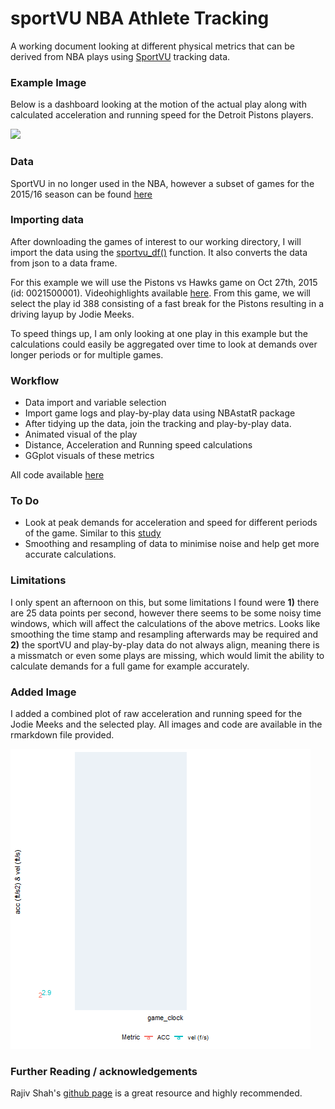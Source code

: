 # sportVU NBA Athlete Tracking

A working document looking at different physical metrics that can be derived from NBA plays using [SportVU](https://www.nbastuffer.com/analytics101/sportvu-data/) tracking data. 

### Example Image

Below is a dashboard looking at the motion of the actual play along with calculated acceleration and running speed for the Detroit Pistons players. 

![](play.gif)  

### Data

SportVU in no longer used in the NBA, however a subset of games for the 2015/16 season can be found [here](https://github.com/linouk23/NBA-Player-Movements/tree/master/data/2016.NBA.Raw.SportVU.Game.Logs)

### Importing data

After downloading the games of interest to our working directory, I will import the data using the [sportvu_df()](https://rdrr.io/github/imadmali/NBAsportvu/man/sportvu_df.html) function. It also converts the data from json to a data frame. 

For this example we will use the Pistons vs Hawks game on Oct 27th, 2015 (id: 0021500001). Videohighlights available [here](https://www.youtube.com/watch?v=dNtmLm5D7dI). From this game, we will select the play id 388 consisting of a fast break for the Pistons resulting in a driving layup by Jodie Meeks.

To speed things up, I am only looking at one play in this example but the calculations could easily be aggregated over time to look at demands over longer periods or for multiple games.

### Workflow

* Data import and variable selection
* Import game logs and play-by-play data using NBAstatR package
* After tidying up the data, join the tracking and play-by-play data.
* Animated visual of the play
* Distance, Acceleration and Running speed calculations
* GGplot visuals of these metrics

All code available [here]()

### To Do

* Look at peak demands for acceleration and speed for different periods of the game. Similar to this [study](https://pubmed.ncbi.nlm.nih.gov/26023738/)  
* Smoothing and resampling of data to minimise noise and help get more accurate calculations.

### Limitations

I only spent an afternoon on this, but some limitations I found were **1)** there are 25 data points per second, however there seems to be some noisy time windows, which will affect the calculations of the above metrics. Looks like smoothing the time stamp and resampling afterwards may be required and **2)** the sportVU and play-by-play data do not always align, meaning there is a missmatch or even some plays are missing, which would limit the ability to calculate demands for a full game for example accurately.

### Added Image

I added a combined plot of raw acceleration and running speed for the Jodie Meeks and the selected play. All images and code are available in the rmarkdown file provided.

![](combined.gif)

### Further Reading / acknowledgements

Rajiv Shah's [github page](https://github.com/rajshah4) is a great resource and highly recommended.


